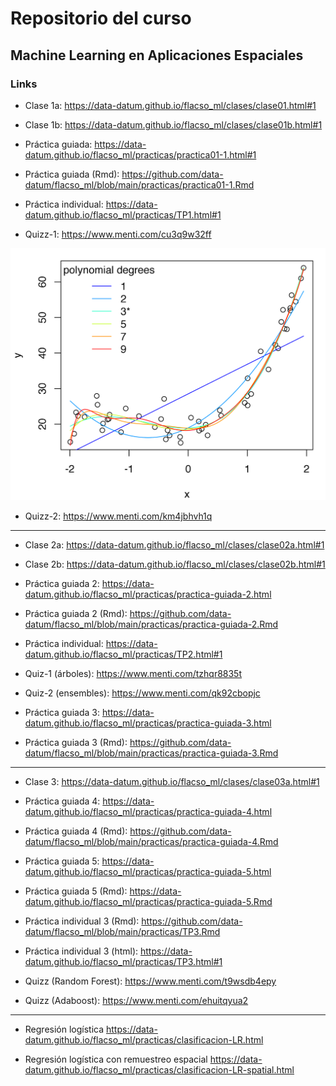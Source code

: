 # Repositorio del curso 

## Machine Learning en Aplicaciones Espaciales


### Links

* Clase 1a: https://data-datum.github.io/flacso_ml/clases/clase01.html#1

* Clase 1b: https://data-datum.github.io/flacso_ml/clases/clase01b.html#1

* Práctica guiada: https://data-datum.github.io/flacso_ml/practicas/practica01-1.html#1

* Práctica guiada (Rmd): https://github.com/data-datum/flacso_ml/blob/main/practicas/practica01-1.Rmd

* Práctica individual: https://data-datum.github.io/flacso_ml/practicas/TP1.html#1

* Quizz-1: https://www.menti.com/cu3q9w32ff

![Models](overfitted.png)

* Quizz-2: https://www.menti.com/km4jbhvh1q

-------------------------------------------------------------------------------------------------------------------------------------------------

* Clase 2a: https://data-datum.github.io/flacso_ml/clases/clase02a.html#1

* Clase 2b: https://data-datum.github.io/flacso_ml/clases/clase02b.html#1

* Práctica guiada 2: https://data-datum.github.io/flacso_ml/practicas/practica-guiada-2.html

* Práctica guiada 2 (Rmd): https://github.com/data-datum/flacso_ml/blob/main/practicas/practica-guiada-2.Rmd

* Práctica individual: https://data-datum.github.io/flacso_ml/practicas/TP2.html#1

* Quiz-1 (árboles): https://www.menti.com/tzhqr8835t

* Quiz-2 (ensembles): https://www.menti.com/qk92cbopjc

* Práctica guiada 3: https://data-datum.github.io/flacso_ml/practicas/practica-guiada-3.html

* Práctica guiada 3 (Rmd): https://github.com/data-datum/flacso_ml/blob/main/practicas/practica-guiada-3.Rmd
-----------------------------------------------------------------------------------------------------------------------------------------------------


* Clase 3: https://data-datum.github.io/flacso_ml/clases/clase03a.html#1

* Práctica guiada 4: https://data-datum.github.io/flacso_ml/practicas/practica-guiada-4.html

* Práctica guiada 4 (Rmd): https://github.com/data-datum/flacso_ml/blob/main/practicas/practica-guiada-4.Rmd

* Práctica guiada 5: https://data-datum.github.io/flacso_ml/practicas/practica-guiada-5.html

* Práctica guiada 5 (Rmd): https://data-datum.github.io/flacso_ml/practicas/practica-guiada-5.Rmd

* Práctica individual 3 (Rmd): https://github.com/data-datum/flacso_ml/blob/main/practicas/TP3.Rmd

* Práctica individual 3 (html): https://data-datum.github.io/flacso_ml/practicas/TP3.html#1

* Quizz (Random Forest): https://www.menti.com/t9wsdb4epy

* Quizz (Adaboost): https://www.menti.com/ehuitqyua2


-------------------------------------------------------------------------------------------------------------------------------------------------------

* Regresión logística https://data-datum.github.io/flacso_ml/practicas/clasificacion-LR.html

* Regresión logística con remuestreo espacial https://data-datum.github.io/flacso_ml/practicas/clasificacion-LR-spatial.html

